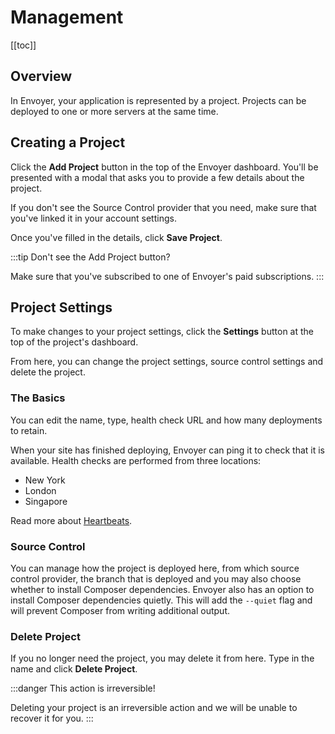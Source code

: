 # Management

[[toc]]

## Overview

In Envoyer, your application is represented by a project. Projects can be deployed to one or more servers at the same time.

## Creating a Project

Click the **Add Project** button in the top of the Envoyer dashboard. You'll be presented with a modal that asks you to provide a few details about the project.

If you don't see the Source Control provider that you need, make sure that you've linked it in your account settings.

Once you've filled in the details, click **Save Project**.

:::tip Don't see the Add Project button?

Make sure that you've subscribed to one of Envoyer's paid subscriptions.
:::

## Project Settings

To make changes to your project settings, click the **Settings** button at the top of the project's dashboard.

From here, you can change the project settings, source control settings and delete the project.

### The Basics

You can edit the name, type, health check URL and how many deployments to retain.

When your site has finished deploying, Envoyer can ping it to check that it is available. Health checks are performed from three locations:

- New York
- London
- Singapore

Read more about [Heartbeats](/1.0/projects/heartbeats.html).

### Source Control

You can manage how the project is deployed here, from which source control provider, the branch that is deployed and you may also choose whether to install Composer dependencies. Envoyer also has an option to install Composer dependencies quietly. This will add the `--quiet` flag and will prevent Composer from writing additional output.

### Delete Project

If you no longer need the project, you may delete it from here. Type in the name and click **Delete Project**.

:::danger This action is irreversible!

Deleting your project is an irreversible action and we will be unable to recover it for you.
:::
